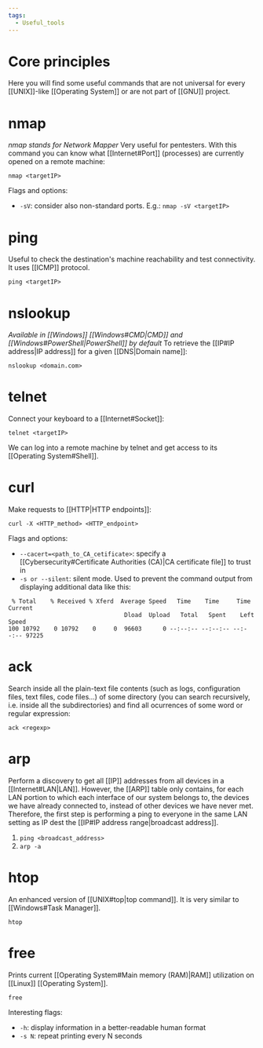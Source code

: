 ```yaml
---
tags:
  - Useful_tools
---
```

# Core principles
Here you will find some useful commands that are not universal for every [[UNIX]]-like [[Operating System]] or are not part of [[GNU]] project.
# nmap
_nmap stands for Network Mapper_
Very useful for pentesters. With this command you can know what [[Internet#Port]] (processes) are currently opened on a remote machine:
```shell
nmap <targetIP>
```
Flags and options:
- ```-sV```: consider also non-standard ports. E.g.: ```nmap -sV <targetIP>```
# ping
Useful to check the destination's machine reachability and test connectivity. It uses [[ICMP]] protocol.
```shell
ping <targetIP>
```
# nslookup
_Available in [[Windows]] [[Windows#CMD|CMD]] and [[Windows#PowerShell|PowerShell]] by default_
To retrieve the [[IP#IP address|IP address]] for a given [[DNS|Domain name]]:
```shell
nslookup <domain.com>
```
# telnet
Connect your keyboard to a [[Internet#Socket]]:
```shell
telnet <targetIP>
```
We can log into a remote machine by telnet and get access to its [[Operating System#Shell]].
# curl
Make requests to [[HTTP|HTTP endpoints]]:
```shell
curl -X <HTTP_method> <HTTP_endpoint>
```
Flags and options:
- `--cacert=<path_to_CA_cetificate>`: specify a [[Cybersecurity#Certificate Authorities (CA)|CA certificate file]] to trust in
- `-s or --silent`: silent mode. Used to prevent the command output from displaying additional data like this:
```
 % Total    % Received % Xferd  Average Speed   Time    Time     Time  Current
                                 Dload  Upload   Total   Spent    Left  Speed
100 10792    0 10792    0     0  96603      0 --:--:-- --:--:-- --:--:-- 97225
```
# ack
Search inside all the plain-text file contents (such as logs, configuration files, text files, code files...) of some directory (you can search recursively, i.e. inside all the subdirectories) and find all ocurrences of some word or regular expression:
```shell
ack <regexp>
```
# arp
Perform a discovery to get all [[IP]] addresses from all devices in a [[Internet#LAN|LAN]]. However, the [[ARP]] table only contains, for each LAN portion to which each interface of our system belongs to, the devices we have already connected to, instead of other devices we have never met. Therefore, the first step is performing a ping to everyone in the same LAN setting as IP dest the [[IP#IP address range|broadcast address]].
1. `ping <broadcast_address>`
2. `arp -a`
# htop
An enhanced version of [[UNIX#top|top command]]. It is very similar to [[Windows#Task Manager]].
```shell
htop
```
# free
Prints current [[Operating System#Main memory (RAM)|RAM]] utilization on [[Linux]] [[Operating System]].
```shell
free
```
Interesting flags:
- `-h`: display information in a better-readable human format
- `-s N`: repeat printing every N seconds